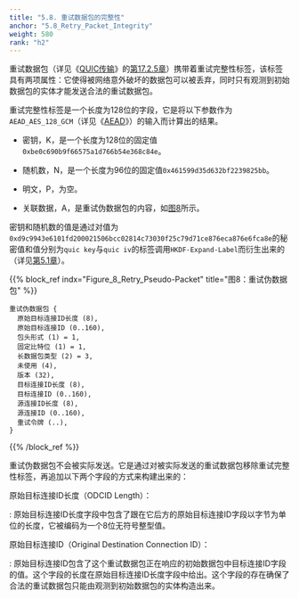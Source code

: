 ```yaml
---
title: "5.8. 重试数据包的完整性"
anchor: "5.8_Retry_Packet_Integrity"
weight: 580
rank: "h2"
---
```


重试数据包（详见《[QUIC传输](../RFC9000_Chinese_Translation)》的[第17.2.5章](../RFC9000_Chinese_Translation/#17.2.5_Retry_Packet)）携带着重试完整性标签，该标签具有两项属性：它使得被网络意外破坏的数据包可以被丢弃，同时只有观测到初始数据包的实体才能发送合法的重试数据包。

重试完整性标签是一个长度为128位的字段，它是将以下参数作为`AEAD_AES_128_GCM`（详见《[AEAD](https://www.rfc-editor.org/info/rfc5116)》）的输入而计算出的结果。

* 密钥，K，是一个长度为128位的固定值`0xbe0c690b9f66575a1d766b54e368c84e`。

* 随机数，N，是一个长度为96位的固定值`0x461599d35d632bf2239825bb`。

* 明文，P，为空。

* 关联数据，A，是重试伪数据包的内容，如[图8](#Figure_8_Retry_Pseudo-Packet)所示。

密钥和随机数的值是通过对值为`0xd9c9943e6101fd200021506bcc02814c73030f25c79d71ce876eca876e6fca8e`的秘密值和值分别为`quic key`与`quic iv`的标签调用`HKDF-Expand-Label`而衍生出来的（详见[第5.1章](#5.1_Packet_Protection_Keys)）。

{{% block_ref
indx="Figure_8_Retry_Pseudo-Packet"
title="图8：重试伪数据包" %}}

```
重试伪数据包 {
  原始目标连接ID长度 (8),
  原始目标连接ID (0..160),
  包头形式 (1) = 1,
  固定比特位 (1) = 1,
  长数据包类型 (2) = 3,
  未使用 (4),
  版本 (32),
  目标连接ID长度 (8),
  目标连接ID (0..160),
  源连接ID长度 (8),
  源连接ID (0..160),
  重试令牌 (..),
}
```

{{% /block_ref %}}

重试伪数据包不会被实际发送。它是通过对被实际发送的重试数据包移除重试完整性标签，再追加以下两个字段的方式来构建出来的：

原始目标连接ID长度（ODCID Length）：

:   原始目标连接ID长度字段中包含了跟在它后方的原始目标连接ID字段以字节为单位的长度，它被编码为一个8位无符号整型值。

原始目标连接ID（Original Destination Connection ID）：

:   原始目标连接ID包含了这个重试数据包正在响应的初始数据包中目标连接ID字段的值。这个字段的长度在原始目标连接ID长度字段中给出。这个字段的存在确保了合法的重试数据包只能由观测到初始数据包的实体构造出来。
